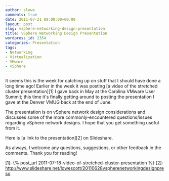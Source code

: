 ```yaml
---
author: slowe
comments: true
date: 2011-07-21 09:00:00+00:00
layout: post
slug: vsphere-networking-design-presentation
title: vSphere Networking Design Presentation
wordpress_id: 2354
categories: Presentation
tags:
- Networking
- Virtualization
- VMware
- vSphere
---
```


It seems this is the week for catching up on stuff that I should have done a long time ago! Earlier in the week it was posting [a video of the stretched cluster presentation][1] I gave back in May at the Carolina VMware User Summit; this time it's finally getting around to posting the presentation I gave at the Denver VMUG back at the end of June.

The presentation is on vSphere network design considerations and discusses some of the more commonly-encountered questions/issues regarding vSphere network designs. I hope that you get something useful from it.

Here is [a link to the presentation][2] on Slideshare.

As always, I welcome any questions, suggestions, or other feedback in the comments. Thank you for reading!

[1]: {% post_url 2011-07-18-video-of-stretched-cluster-presentation %}
[2]: http://www.slideshare.net/lowescott/20110628vspherenetworkingdesignpreso
